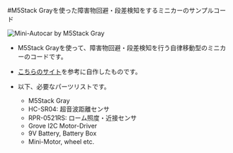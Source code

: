 #M5Stack Grayを使った障害物回避・段差検知をするミニカーのサンプルコード

![](https://github.com/tstaisyu/Mini-Autocar_by_M5Stack_Gray/IMG_9558.PNG "Mini-Autocar by M5Stack Gray")

* M5Stack Grayを使って、障害物回避・段差検知を行う自律移動型のミニカーのコードです。

* [こちらのサイト](https://deviceplus.jp/mc-general/arduino-m5stack-remote-control-car-03/)を参考に自作したものです。

* 以下、必要なパーツリストです。

  * M5Stack Gray 
  * HC-SR04: 超音波距離センサ
  * RPR-0521RS: ローム照度・近接センサ
  * Grove I2C Motor-Driver
  * 9V Battery, Battery Box
  * Mini-Motor, wheel
  etc.
　
